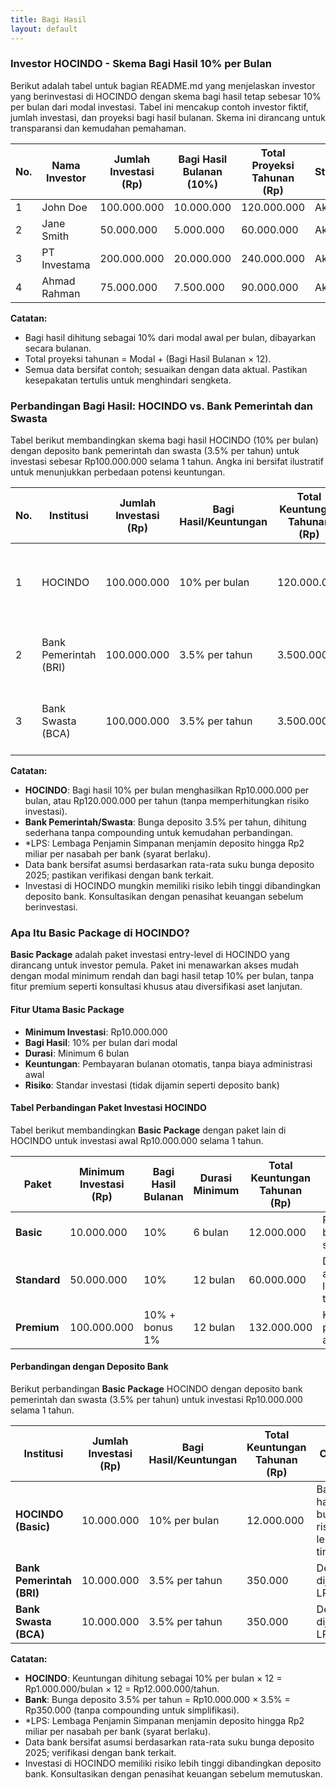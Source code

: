 ```yaml
---
title: Bagi Hasil
layout: default
---
```


### Investor HOCINDO - Skema Bagi Hasil 10% per Bulan

Berikut adalah tabel untuk bagian README.md yang menjelaskan investor yang berinvestasi di HOCINDO dengan skema bagi hasil tetap sebesar 10% per bulan dari modal investasi. Tabel ini mencakup contoh investor fiktif, jumlah investasi, dan proyeksi bagi hasil bulanan. Skema ini dirancang untuk transparansi dan kemudahan pemahaman.

| No. | Nama Investor | Jumlah Investasi (Rp) | Bagi Hasil Bulanan (10%) | Total Proyeksi Tahunan (Rp) | Status |
|-----|---------------|-----------------------|---------------------------|-----------------------------|--------|
| 1   | John Doe     | 100.000.000          | 10.000.000               | 120.000.000                | Aktif |
| 2   | Jane Smith   | 50.000.000           | 5.000.000                | 60.000.000                 | Aktif |
| 3   | PT Investama | 200.000.000          | 20.000.000               | 240.000.000                | Aktif |
| 4   | Ahmad Rahman | 75.000.000           | 7.500.000                | 90.000.000                 | Aktif |

**Catatan:**
- Bagi hasil dihitung sebagai 10% dari modal awal per bulan, dibayarkan secara bulanan.
- Total proyeksi tahunan = Modal + (Bagi Hasil Bulanan × 12).
- Semua data bersifat contoh; sesuaikan dengan data aktual. Pastikan kesepakatan tertulis untuk menghindari sengketa.

### Perbandingan Bagi Hasil: HOCINDO vs. Bank Pemerintah dan Swasta

Tabel berikut membandingkan skema bagi hasil HOCINDO (10% per bulan) dengan deposito bank pemerintah dan swasta (3.5% per tahun) untuk investasi sebesar Rp100.000.000 selama 1 tahun. Angka ini bersifat ilustratif untuk menunjukkan perbedaan potensi keuntungan.

| No. | Institusi                | Jumlah Investasi (Rp) | Bagi Hasil/Keuntungan | Total Keuntungan Tahunan (Rp) | Catatan                          |
|-----|--------------------------|-----------------------|-----------------------|-------------------------------|----------------------------------|
| 1   | HOCINDO                 | 100.000.000          | 10% per bulan        | 120.000.000                  | Bagi hasil bulanan, risiko lebih tinggi |
| 2   | Bank Pemerintah (BRI)   | 100.000.000          | 3.5% per tahun       | 3.500.000                    | Deposito, bunga tahunan, dijamin LPS* |
| 3   | Bank Swasta (BCA)       | 100.000.000          | 3.5% per tahun       | 3.500.000                    | Deposito, bunga tahunan, dijamin LPS* |

**Catatan:**
- **HOCINDO**: Bagi hasil 10% per bulan menghasilkan Rp10.000.000 per bulan, atau Rp120.000.000 per tahun (tanpa memperhitungkan risiko investasi).
- **Bank Pemerintah/Swasta**: Bunga deposito 3.5% per tahun, dihitung sederhana tanpa compounding untuk kemudahan perbandingan.
- *LPS: Lembaga Penjamin Simpanan menjamin deposito hingga Rp2 miliar per nasabah per bank (syarat berlaku).
- Data bank bersifat asumsi berdasarkan rata-rata suku bunga deposito 2025; pastikan verifikasi dengan bank terkait.
- Investasi di HOCINDO mungkin memiliki risiko lebih tinggi dibandingkan deposito bank. Konsultasikan dengan penasihat keuangan sebelum berinvestasi.

### Apa Itu Basic Package di HOCINDO?

**Basic Package** adalah paket investasi entry-level di HOCINDO yang dirancang untuk investor pemula. Paket ini menawarkan akses mudah dengan modal minimum rendah dan bagi hasil tetap 10% per bulan, tanpa fitur premium seperti konsultasi khusus atau diversifikasi aset lanjutan.

#### Fitur Utama Basic Package
- **Minimum Investasi**: Rp10.000.000
- **Bagi Hasil**: 10% per bulan dari modal
- **Durasi**: Minimum 6 bulan
- **Keuntungan**: Pembayaran bulanan otomatis, tanpa biaya administrasi awal
- **Risiko**: Standar investasi (tidak dijamin seperti deposito bank)

#### Tabel Perbandingan Paket Investasi HOCINDO
Tabel berikut membandingkan **Basic Package** dengan paket lain di HOCINDO untuk investasi awal Rp10.000.000 selama 1 tahun.

| Paket         | Minimum Investasi (Rp) | Bagi Hasil Bulanan | Durasi Minimum | Total Keuntungan Tahunan (Rp) | Fitur Tambahan                  |
|---------------|-------------------------|--------------------|----------------|-------------------------------|---------------------------------|
| **Basic**    | 10.000.000             | 10%               | 6 bulan       | 12.000.000                   | Pembayaran bulanan sederhana   |
| **Standard** | 50.000.000             | 10%               | 12 bulan      | 60.000.000                   | Diversifikasi aset + laporan triwulanan |
| **Premium**  | 100.000.000            | 10% + bonus 1%    | 12 bulan      | 132.000.000                  | Konsultasi pribadi + asuransi  |

#### Perbandingan dengan Deposito Bank
Berikut perbandingan **Basic Package** HOCINDO dengan deposito bank pemerintah dan swasta (3.5% per tahun) untuk investasi Rp10.000.000 selama 1 tahun.

| Institusi                | Jumlah Investasi (Rp) | Bagi Hasil/Keuntungan | Total Keuntungan Tahunan (Rp) | Catatan                          |
|--------------------------|-----------------------|-----------------------|-------------------------------|----------------------------------|
| **HOCINDO (Basic)**     | 10.000.000           | 10% per bulan        | 12.000.000                   | Bagi hasil bulanan, risiko lebih tinggi |
| **Bank Pemerintah (BRI)** | 10.000.000           | 3.5% per tahun       | 350.000                     | Deposito, dijamin LPS*           |
| **Bank Swasta (BCA)**    | 10.000.000           | 3.5% per tahun       | 350.000                     | Deposito, dijamin LPS*           |

**Catatan:**
- **HOCINDO**: Keuntungan dihitung sebagai 10% per bulan × 12 = Rp1.000.000/bulan × 12 = Rp12.000.000/tahun.
- **Bank**: Bunga deposito 3.5% per tahun = Rp10.000.000 × 3.5% = Rp350.000 (tanpa compounding untuk simplifikasi).
- *LPS: Lembaga Penjamin Simpanan menjamin deposito hingga Rp2 miliar per nasabah per bank (syarat berlaku).
- Data bank bersifat asumsi berdasarkan rata-rata suku bunga deposito 2025; verifikasi dengan bank terkait.
- Investasi di HOCINDO memiliki risiko lebih tinggi dibandingkan deposito bank. Konsultasikan dengan penasihat keuangan sebelum memutuskan.
